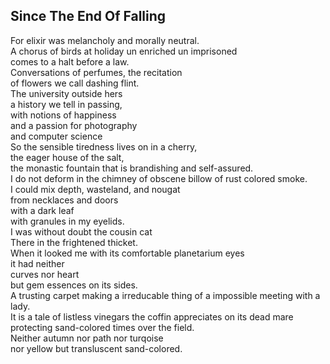 Since The End Of Falling
------------------------
For elixir was melancholy and morally neutral.  
A chorus of birds at holiday un enriched un imprisoned  
comes to a halt before a law.  
Conversations of perfumes, the recitation  
of flowers we call dashing flint.  
The university outside hers  
a history we tell in passing,  
with notions of happiness  
and a passion for photography  
and computer science  
So the sensible tiredness lives on in a cherry,  
the eager house of the salt,  
the monastic fountain that is brandishing and self-assured.  
I do not deform in the chimney of obscene billow of rust colored smoke.  
I could mix depth, wasteland, and nougat  
from necklaces and doors  
with a dark leaf  
with granules in my eyelids.  
I was without doubt the cousin cat  
There in the frightened thicket.  
When it looked me with its comfortable planetarium eyes  
it had neither  
curves nor heart  
but gem essences on its sides.  
A trusting carpet making a irreducable thing of a impossible meeting with a lady.  
It is a tale of listless vinegars the coffin appreciates on its dead mare  
protecting sand-colored times over the field.  
Neither autumn nor path nor turqoise  
nor yellow but transluscent sand-colored.  
